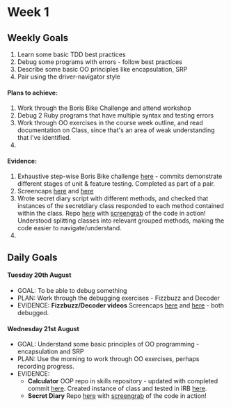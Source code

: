 # Week 1

## Weekly Goals
1. Learn some basic TDD best practices
2. Debug some programs with errors - follow best practices
3. Describe some basic OO principles like encapsulation, SRP
4. Pair using the driver-navigator style

#### Plans to achieve:
1. Work through the Boris Bike Challenge and attend workshop
2. Debug 2 Ruby programs that have multiple syntax and testing errors
3. Work through OO exercises in the course week outline, and read documentation on Class, since that's an area of weak understanding that I've identified.
4.

#### Evidence:
1. Exhaustive step-wise Boris Bike challenge [here](https://github.com/DanGyi23/boris_bike_challenge) - commits demonstrate different stages of unit & feature testing. Completed as part of a pair.
2. Screencaps [here](https://github.com/DanGyi23/MyPortfolio/blob/master/videos/wk1-debug-cipher.mp4) and [here](https://github.com/DanGyi23/MyPortfolio/blob/master/videos/wk1-debug-fizzbuzz.mp4)
3. Wrote secret diary script with different methods, and checked that instances of the secretdiary class responded to each method contained within the class. Repo [here](https://github.com/DanGyi23/skills-workshops/tree/master/practicals/object_oriented_design) with [screengrab](https://github.com/DanGyi23/skills-workshops/blob/master/practicals/object_oriented_design/SS-diary-1.png) of the code in action! Understood splitting classes into relevant grouped methods, making the code easier to navigate/understand.
4.

## Daily Goals

#### Tuesday 20th August
- GOAL: To be able to debug something
- PLAN: Work through the debugging exercises - Fizzbuzz and Decoder
- EVIDENCE: **Fizzbuzz/Decoder videos** Screencaps [here](https://github.com/DanGyi23/MyPortfolio/blob/master/videos/wk1-debug-cipher.mp4) and [here](https://github.com/DanGyi23/MyPortfolio/blob/master/videos/wk1-debug-fizzbuzz.mp4) - both debugged.

#### Wednesday 21st August
- GOAL: Understand some basic principles of OO programming - encapsulation and SRP
- PLAN: Use the morning to work through OO exercises, perhaps recording progress.
- EVIDENCE: 
  * **Calculator** OOP repo in skills repository - updated with completed commit [here](https://github.com/DanGyi23/skills-workshops/tree/master/week-1/oop_1). Created instance of class and tested in IRB [here](https://github.com/DanGyi23/skills-workshops/blob/master/week-1/oop_1/IRB-test-Calc-Class.png). 
  * **Secret Diary** Repo [here](https://github.com/DanGyi23/skills-workshops/tree/master/practicals/object_oriented_design) with [screengrab](https://github.com/DanGyi23/skills-workshops/blob/master/practicals/object_oriented_design/SS-diary-1.png) of the code in action!

